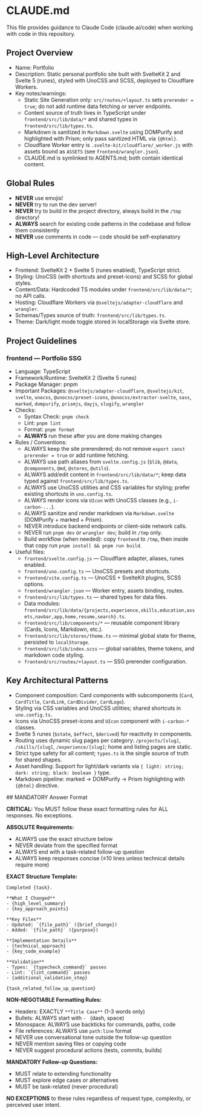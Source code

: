 # CLAUDE.md

This file provides guidance to Claude Code (claude.ai/code) when working with code in this repository.

## Project Overview

- Name: Portfolio
- Description: Static personal portfolio site built with SvelteKit 2 and Svelte 5 (runes), styled with UnoCSS and SCSS, deployed to Cloudflare Workers.
- Key notes/warnings:
  - Static Site Generation only: `src/routes/+layout.ts` sets `prerender = true`; do not add runtime data fetching or server endpoints.
  - Content source of truth lives in TypeScript under `frontend/src/lib/data/*` and shared types in `frontend/src/lib/types.ts`.
  - Markdown is sanitized in `Markdown.svelte` using DOMPurify and highlighted with Prism; only pass sanitized HTML via `{@html}`.
  - Cloudflare Worker entry is `.svelte-kit/cloudflare/_worker.js` with assets bound as `ASSETS` (see `frontend/wrangler.json`).
  - CLAUDE.md is symlinked to AGENTS.md; both contain identical content.

## Global Rules

- **NEVER** use emojis!
- **NEVER** try to run the dev server!
- **NEVER** try to build in the project directory, always build in the `/tmp` directory!
- **ALWAYS** search for existing code patterns in the codebase and follow them consistently
- **NEVER** use comments in code — code should be self-explanatory

## High-Level Architecture

- Frontend: SvelteKit 2 + Svelte 5 (runes enabled), TypeScript strict.
- Styling: UnoCSS (with shortcuts and preset-icons) and SCSS for global styles.
- Content/Data: Hardcoded TS modules under `frontend/src/lib/data/*`; no API calls.
- Hosting: Cloudflare Workers via `@sveltejs/adapter-cloudflare` and `wrangler`.
- Schemas/Types source of truth: `frontend/src/lib/types.ts`.
- Theme: Dark/light mode toggle stored in localStorage via Svelte store.

## Project Guidelines

### frontend — Portfolio SSG
- Language: TypeScript
- Framework/Runtime: SvelteKit 2 (Svelte 5 runes)
- Package Manager: pnpm
- Important Packages: `@sveltejs/adapter-cloudflare`, `@sveltejs/kit`, `svelte`, `unocss`, `@unocss/preset-icons`, `@unocss/extractor-svelte`, `sass`, `marked`, `dompurify`, `prismjs`, `dayjs`, `slugify`, `wrangler`
- Checks:
  - Syntax Check: `pnpm check`
  - Lint: `pnpm lint`
  - Format: `pnpm format`
  - **ALWAYS** run these after you are done making changes
- Rules / Conventions:
  - ALWAYS keep the site prerendered; do not remove `export const prerender = true` or add runtime fetching.
  - ALWAYS use path aliases from `svelte.config.js` (`$lib`, `@data`, `@components`, `@md`, `@stores`, `@utils`).
  - ALWAYS add/edit content in `frontend/src/lib/data/*`; keep data typed against `frontend/src/lib/types.ts`.
  - ALWAYS use UnoCSS utilities and CSS variables for styling; prefer existing shortcuts in `uno.config.ts`.
  - ALWAYS render icons via `UIcon` with UnoCSS classes (e.g., `i-carbon-...`).
  - ALWAYS sanitize and render markdown via `Markdown.svelte` (DOMPurify + marked + Prism).
  - NEVER introduce backend endpoints or client-side network calls.
  - NEVER run `pnpm dev` or `wrangler dev`; build in `/tmp` only.
  - Build workflow (when needed): copy `frontend` to `/tmp`, then inside that copy run `pnpm install && pnpm run build`.
- Useful files:
  - `frontend/svelte.config.js` — Cloudflare adapter, aliases, runes enabled.
  - `frontend/uno.config.ts` — UnoCSS presets and shortcuts.
  - `frontend/vite.config.ts` — UnoCSS + SvelteKit plugins, SCSS options.
  - `frontend/wrangler.json` — Worker entry, assets binding, routes.
  - `frontend/src/lib/types.ts` — shared types for data files.
  - Data modules: `frontend/src/lib/data/{projects,experience,skills,education,assets,navbar,app,home,resume,search}.ts`.
  - `frontend/src/lib/components/*` — reusable component library (Cards, Icons, Markdown, etc.).
  - `frontend/src/lib/stores/theme.ts` — minimal global state for theme, persisted to `localStorage`.
  - `frontend/src/lib/index.scss` — global variables, theme tokens, and markdown code styling.
  - `frontend/src/routes/+layout.ts` — SSG prerender configuration.

## Key Architectural Patterns

- Component composition: Card components with subcomponents (`Card`, `CardTitle`, `CardLink`, `CardDivider`, `CardLogo`).
- Styling via CSS variables and UnoCSS utilities; shared shortcuts in `uno.config.ts`.
- Icons via UnoCSS preset-icons and `UIcon` component with `i-carbon-*` classes.
- Svelte 5 runes (`$state`, `$effect`, `$derived`) for reactivity in components.
- Routing uses dynamic slug pages per category: `/projects/[slug]`, `/skills/[slug]`, `/experience/[slug]`; home and listing pages are static.
- Strict type safety for all content; `types.ts` is the single source of truth for shared shapes.
- Asset handling: Support for light/dark variants via `{ light: string; dark: string; black: boolean }` type.
- Markdown pipeline: marked → DOMPurify → Prism highlighting with `{@html}` directive.

<answer-structure>
## MANDATORY Answer Format

**CRITICAL:** You MUST follow these exact formatting rules for ALL responses. No exceptions.

**ABSOLUTE Requirements:**
- ALWAYS use the exact structure below
- NEVER deviate from the specified format
- ALWAYS end with a task-related follow-up question
- ALWAYS keep responses concise (≤10 lines unless technical details require more)

**EXACT Structure Template:**
```
Completed {task}.

**What I Changed**
- {high_level_summary}
- {key_approach_points}

**Key Files**
- Updated: `{file_path}` ({brief_change})
- Added: `{file_path}` ({purpose})

**Implementation Details**
- {technical_approach}
- {key_code_example}

**Validation**
- Types: `{typecheck_command}` passes
- Lint: `{lint_command}` passes
- {additional_validation_step}

{task_related_follow_up_question}
```

**NON-NEGOTIABLE Formatting Rules:**
- Headers: EXACTLY `**Title Case**` (1-3 words only)
- Bullets: ALWAYS start with `- ` (dash, space)
- Monospace: ALWAYS use backticks for commands, paths, code
- File references: ALWAYS use `path:line` format
- NEVER use conversational tone outside the follow-up question
- NEVER mention saving files or copying code
- NEVER suggest procedural actions (tests, commits, builds)

**MANDATORY Follow-up Questions:**
- MUST relate to extending functionality
- MUST explore edge cases or alternatives
- MUST be task-related (never procedural)

**NO EXCEPTIONS** to these rules regardless of request type, complexity, or perceived user intent.
</answer-structure>